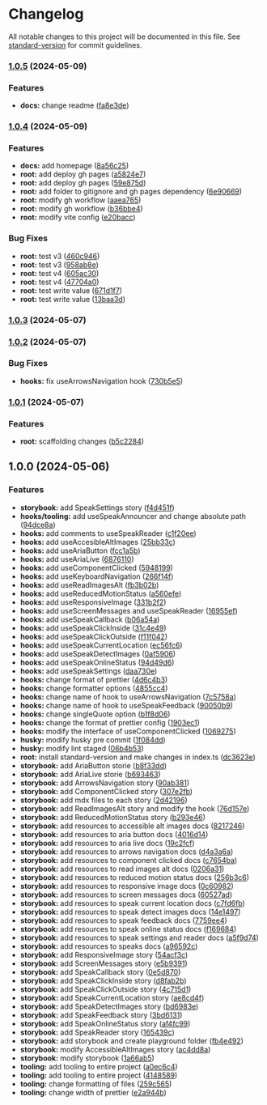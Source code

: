 # Changelog

All notable changes to this project will be documented in this file. See [standard-version](https://github.com/conventional-changelog/standard-version) for commit guidelines.

### [1.0.5](https://github.com/fmruiz/voguex-a11y/compare/v1.0.4...v1.0.5) (2024-05-09)


### Features

* **docs:** change readme ([fa8e3de](https://github.com/fmruiz/voguex-a11y/commit/fa8e3de83110be58cc89093a24dde39d3072f65e))

### [1.0.4](https://github.com/fmruiz/voguex-a11y/compare/v1.0.3...v1.0.4) (2024-05-09)


### Features

* **docs:** add homepage ([8a56c25](https://github.com/fmruiz/voguex-a11y/commit/8a56c253858023546622585b521f3a76ae3bf1fb))
* **root:** add deploy gh pages ([a5824e7](https://github.com/fmruiz/voguex-a11y/commit/a5824e7541017d53dd14e2280943084255b32a75))
* **root:** add deploy gh pages ([59e875d](https://github.com/fmruiz/voguex-a11y/commit/59e875da2e0d4550d633ce18b27ba3fa5cce24cf))
* **root:** add folder to gitignore and gh pages dependency ([6e90669](https://github.com/fmruiz/voguex-a11y/commit/6e90669041b3510e9cb935804a926e094b6b28fc))
* **root:** modify gh workflow ([aaea765](https://github.com/fmruiz/voguex-a11y/commit/aaea76517b6bd1ab316fc80fd26df636bb400c75))
* **root:** modify gh workflow ([b36bbe4](https://github.com/fmruiz/voguex-a11y/commit/b36bbe4439c4f20faf8422315baa75d1adb86b07))
* **root:** modify vite config ([e20bacc](https://github.com/fmruiz/voguex-a11y/commit/e20baccd7fa85cfb96396e2d7ed28925fc69238f))


### Bug Fixes

* **root:** test v3 ([460c946](https://github.com/fmruiz/voguex-a11y/commit/460c9464e883cf9495da3954f7e763e6c52ec8ba))
* **root:** test v3 ([958ab8e](https://github.com/fmruiz/voguex-a11y/commit/958ab8ed128b7edec188609debfa51c141822fbd))
* **root:** test v4 ([605ac30](https://github.com/fmruiz/voguex-a11y/commit/605ac309746e9dcd75456cbb0f4d44820fec75ef))
* **root:** test v4 ([47704a0](https://github.com/fmruiz/voguex-a11y/commit/47704a09c09afffc5194c5e062d680b91085788d))
* **root:** test write value ([671d1f7](https://github.com/fmruiz/voguex-a11y/commit/671d1f7e837576a98ccd952ae2275f6249becdd8))
* **root:** test write value ([13baa3d](https://github.com/fmruiz/voguex-a11y/commit/13baa3d63fe12bb1323f112ce8886ca18a506347))

### [1.0.3](https://github.com/fmruiz/voguex-a11y/compare/v1.0.2...v1.0.3) (2024-05-07)

### [1.0.2](https://github.com/fmruiz/voguex-a11y/compare/v1.0.1...v1.0.2) (2024-05-07)


### Bug Fixes

* **hooks:** fix useArrowsNavigation hook ([730b5e5](https://github.com/fmruiz/voguex-a11y/commit/730b5e5481ff66c653fe519089e0182faf3c4ebe))

### [1.0.1](https://github.com/fmruiz/voguex-a11y/compare/v1.0.0...v1.0.1) (2024-05-07)


### Features

* **root:** scaffolding changes ([b5c2284](https://github.com/fmruiz/voguex-a11y/commit/b5c2284f5798b887e70511bd2db8cf608b6c3a1e))

## 1.0.0 (2024-05-06)


### Features

* **storybook:** add SpeakSettings story ([f4d451f](https://github.com/fmruiz/voguex-a11y/commit/f4d451fe7cb12a49032a08f7f5ba66cde3301951))
* **hooks/tooling:** add useSpeakAnnouncer and change absolute path ([94dce8a](https://github.com/fmruiz/voguex-a11y/commit/94dce8ac59232baefeb28ac1ab134d302bce994d))
* **hooks:** add comments to useSpeakReader ([c1f20ee](https://github.com/fmruiz/voguex-a11y/commit/c1f20ee2b5330f5266106d69b493c6c5cc98bfa9))
* **hooks:** add useAccesibleAltImages ([25bb33c](https://github.com/fmruiz/voguex-a11y/commit/25bb33cc97a0a8a69d631b774dc1d317c84fc0f9))
* **hooks:** add useAriaButton ([fcc1a5b](https://github.com/fmruiz/voguex-a11y/commit/fcc1a5bb7c4b7c2faf754d0e7e4265d19c8a93d5))
* **hooks:** add useAriaLive ([6876110](https://github.com/fmruiz/voguex-a11y/commit/6876110b8a1504382290e22dc573e59f279294e0))
* **hooks:** add useComponentClicked ([5948199](https://github.com/fmruiz/voguex-a11y/commit/594819956c17c478d1ba12c07b5c676cd1ae29cd))
* **hooks:** add useKeyboardNavigation ([266f14f](https://github.com/fmruiz/voguex-a11y/commit/266f14f5d783749a6d46a1119534240d6e98cfe0))
* **hooks:** add useReadImagesAlt ([fb3b02b](https://github.com/fmruiz/voguex-a11y/commit/fb3b02bfce754e0187bbc449074d85bc97728d8d))
* **hooks:** add useReducedMotionStatus ([a560efe](https://github.com/fmruiz/voguex-a11y/commit/a560efebb5ecd3f2e1dd4c8663f4dc7d99fe2528))
* **hooks:** add useResponsiveImage ([331b2f2](https://github.com/fmruiz/voguex-a11y/commit/331b2f2c23b0c99856ac5beeb04230eeccfb3092))
* **hooks:** add useScreenMessages and useSpeakReader ([16955ef](https://github.com/fmruiz/voguex-a11y/commit/16955efdd380be727fff03bcc732183729ef40da))
* **hooks:** add useSpeakCallback ([b06a54a](https://github.com/fmruiz/voguex-a11y/commit/b06a54af4c9d1801eda7a37fe307e8c9598fccab))
* **hooks:** add useSpeakClickInside ([31c4e49](https://github.com/fmruiz/voguex-a11y/commit/31c4e49c3e30dc88d4e7481da7f63a3836cb7c33))
* **hooks:** add useSpeakClickOutside ([f11f042](https://github.com/fmruiz/voguex-a11y/commit/f11f0424cbe9754ee282815c283ad7a31129739a))
* **hooks:** add useSpeakCurrentLocation ([ec56fc6](https://github.com/fmruiz/voguex-a11y/commit/ec56fc6b977e9472710f9dbb3f1a0ea45083af71))
* **hooks:** add useSpeakDetectImages ([0af5906](https://github.com/fmruiz/voguex-a11y/commit/0af5906c2daff9240cefba452bed1477087e17f5))
* **hooks:** add useSpeakOnlineStatus ([94d49d6](https://github.com/fmruiz/voguex-a11y/commit/94d49d659a95556476b1b973d4bb8ddb0ddae922))
* **hooks:** add useSpeakSettings ([daa730e](https://github.com/fmruiz/voguex-a11y/commit/daa730eccfb2aa8f59637424e76ddec3f08603a3))
* **hooks:** change format of prettier ([4d6c4b3](https://github.com/fmruiz/voguex-a11y/commit/4d6c4b3120ecbfae1466293975a80808f2fd1c91))
* **hooks:** change formatter options ([4855cc4](https://github.com/fmruiz/voguex-a11y/commit/4855cc454b2228b722474dc2b2b7c6a4fbcda06c))
* **hooks:** change name of hook to useArrowsNavigation ([7c5758a](https://github.com/fmruiz/voguex-a11y/commit/7c5758a9c6d39147e8b0b1741fd3c71d8e62f246))
* **hooks:** change name of hook to useSpeakFeedback ([90050b9](https://github.com/fmruiz/voguex-a11y/commit/90050b9c25f3ad9fb2130d8da3f994f8a2a42381))
* **hooks:** change singleQuote option ([b1f8d06](https://github.com/fmruiz/voguex-a11y/commit/b1f8d0603bf1728a929402b94ad0af8c95cf345d))
* **hooks:** change the format of prettier config ([1903ec1](https://github.com/fmruiz/voguex-a11y/commit/1903ec17b8277064951c928d893d9cfe6d8eeed0))
* **hooks:** modify the interface of useComponentClicked ([1069275](https://github.com/fmruiz/voguex-a11y/commit/10692759852e9abf59d7fbc1a57cdb211c7bbdd7))
* **husky:** modify husky pre commit ([1f084dd](https://github.com/fmruiz/voguex-a11y/commit/1f084dd8ea17183d0fd9b7ba8652538be1d05379))
* **husky:** modify lint staged ([06b4b53](https://github.com/fmruiz/voguex-a11y/commit/06b4b53d073ffb3fb1e78cf7a6038a92562bdc41))
* **root:** install standard-version and make changes in index.ts ([dc3623e](https://github.com/fmruiz/voguex-a11y/commit/dc3623e32d80bb281fe742f5d872518efa3b9cfa))
* **storybook:** add AriaButton storie ([b8f33dd](https://github.com/fmruiz/voguex-a11y/commit/b8f33dd751350ca3cdde3ca30363e85d53685614))
* **storybook:** add AriaLive storie ([b693463](https://github.com/fmruiz/voguex-a11y/commit/b693463323ee6b2afc378403d8d60bdfd4795083))
* **storybook:** add ArrowsNavigation story ([90ab381](https://github.com/fmruiz/voguex-a11y/commit/90ab381f0a234d7b935e4431b17dfdef1e8df9d1))
* **storybook:** add ComponentClicked story ([307e2fb](https://github.com/fmruiz/voguex-a11y/commit/307e2fb640f41063f1b14188fd2515f770cf6f5e))
* **storybook:** add mdx files to each story ([2d42196](https://github.com/fmruiz/voguex-a11y/commit/2d421966cab2da36cb79f1475c90a157768a2c6d))
* **storybook:** add ReadImagesAlt story and modify the hook ([76d157e](https://github.com/fmruiz/voguex-a11y/commit/76d157e3a88098a5abc49a4d07e3ab5d7e1dae50))
* **storybook:** add ReducedMotionStatus story ([b293e46](https://github.com/fmruiz/voguex-a11y/commit/b293e4698f70ef671bf8a265e3945279a6069cb8))
* **storybook:** add resources to accessible alt images docs ([8217246](https://github.com/fmruiz/voguex-a11y/commit/82172461404e1e4aa316c27bc46a42c688aa6e16))
* **storybook:** add resources to aria button docs ([4016d14](https://github.com/fmruiz/voguex-a11y/commit/4016d147fc65418f69118763473fe6a02d305756))
* **storybook:** add resources to aria live docs ([19c2fcf](https://github.com/fmruiz/voguex-a11y/commit/19c2fcf70c2e58a785aaacb024ebea8a84894cfc))
* **storybook:** add resources to arrows navigation docs ([d4a3a6a](https://github.com/fmruiz/voguex-a11y/commit/d4a3a6a788302b01c71370b67c3005ed32926cf0))
* **storybook:** add resources to component clicked docs ([c7654ba](https://github.com/fmruiz/voguex-a11y/commit/c7654ba9997b9c88e7d518897e2193728426d0ff))
* **storybook:** add resources to read images alt docs ([0206a31](https://github.com/fmruiz/voguex-a11y/commit/0206a3122d8956adae36d7fc1aefdf4dd8a524a9))
* **storybook:** add resources to reduced motion status docs ([256b3c6](https://github.com/fmruiz/voguex-a11y/commit/256b3c65a54f35483d8f9c5be96b399bdf04ec2c))
* **storybook:** add resources to responsive image docs ([0c60982](https://github.com/fmruiz/voguex-a11y/commit/0c609822356197d06f3e9c69b977a69aa5800238))
* **storybook:** add resources to screen messages docs ([60527ad](https://github.com/fmruiz/voguex-a11y/commit/60527ad13929d5810860dd44907bc7e0721e0872))
* **storybook:** add resources to speak current location docs ([c7fd6fb](https://github.com/fmruiz/voguex-a11y/commit/c7fd6fb33216b8988290f0afd34d798c5183591f))
* **storybook:** add resources to speak detect images docs ([14e1497](https://github.com/fmruiz/voguex-a11y/commit/14e149717604117eb0b639935d410bba9f141e36))
* **storybook:** add resources to speak feedback docs ([7759ee4](https://github.com/fmruiz/voguex-a11y/commit/7759ee457f2dce32f5d072cba5e3492f654c3868))
* **storybook:** add resources to speak online status docs ([f169684](https://github.com/fmruiz/voguex-a11y/commit/f169684f23b80afcd4868a95d2809fe37d8c42d6))
* **storybook:** add resources to speak settings and reader docs ([a5f9d74](https://github.com/fmruiz/voguex-a11y/commit/a5f9d748d4e3c6fb56d385b769db5b4b89c4d318))
* **storybook:** add resources to speaks docs ([a96592c](https://github.com/fmruiz/voguex-a11y/commit/a96592c12eef4477c1fea0511776aaf1449e7bce))
* **storybook:** add ResponsiveImage story ([54acf3c](https://github.com/fmruiz/voguex-a11y/commit/54acf3ca5a7c68168ba3a18ac40884ffd23924e8))
* **storybook:** add ScreenMessages story ([e5b9391](https://github.com/fmruiz/voguex-a11y/commit/e5b9391908b99eb44f68639712487661f6afdeac))
* **storybook:** add SpeakCallback story ([0e5d870](https://github.com/fmruiz/voguex-a11y/commit/0e5d870d59515d383cc372783ab2707afd142251))
* **storybook:** add SpeakClickInside story ([d8fab2b](https://github.com/fmruiz/voguex-a11y/commit/d8fab2b2c3424b50bcd14832ffb6c6907cb01c7b))
* **storybook:** add SpeakClickOutside story ([4c715d1](https://github.com/fmruiz/voguex-a11y/commit/4c715d1f53b53dd4a3a311d0b528ae010e510677))
* **storybook:** add SpeakCurrentLocation story ([ae8cd4f](https://github.com/fmruiz/voguex-a11y/commit/ae8cd4fd9b2f32e9bd0e9c9a9b48838f1f8ba138))
* **storybook:** add SpeakDetectImages story ([bd6983e](https://github.com/fmruiz/voguex-a11y/commit/bd6983e094047ac05b99d3ac6808c1726afa56a2))
* **storybook:** add SpeakFeedback story ([3bd6131](https://github.com/fmruiz/voguex-a11y/commit/3bd61315d6310ef5f9696017faaead2f2a2be9b7))
* **storybook:** add SpeakOnlineStatus story ([af4fc99](https://github.com/fmruiz/voguex-a11y/commit/af4fc995a2030a025e70c9cf6591f318c0e050e4))
* **storybook:** add SpeakReader story ([165439c](https://github.com/fmruiz/voguex-a11y/commit/165439c735ef5381b24834345d0f358050078d3a))
* **storybook:** add storybook and create playground folder ([fb4e492](https://github.com/fmruiz/voguex-a11y/commit/fb4e49255135d50faacbe8fc8b2ceb542ceda885))
* **storybook:** modify AccessibleAltImages story ([ac4dd8a](https://github.com/fmruiz/voguex-a11y/commit/ac4dd8a18b3682358ce3abdcd9a45e403f5f7645))
* **storybook:** modify storybook ([1a66ab5](https://github.com/fmruiz/voguex-a11y/commit/1a66ab5e774f703dc27694144739ad1c4cdcf1a5))
* **tooling:** add tooling to entire project ([a0ec6c4](https://github.com/fmruiz/voguex-a11y/commit/a0ec6c42cbbbdb625afbc77b98d9cb6f10801939))
* **tooling:** add tooling to entire project ([4148589](https://github.com/fmruiz/voguex-a11y/commit/414858984587345498f7f8385cc51e77b12078f5))
* **tooling:** change formatting of files ([259c565](https://github.com/fmruiz/voguex-a11y/commit/259c565c6fb2e88f08c045090fde7cf39ffbac31))
* **tooling:** change width of prettier ([e2a944b](https://github.com/fmruiz/voguex-a11y/commit/e2a944b151aa5cb8b57840c24e516a24c44c09ef))
